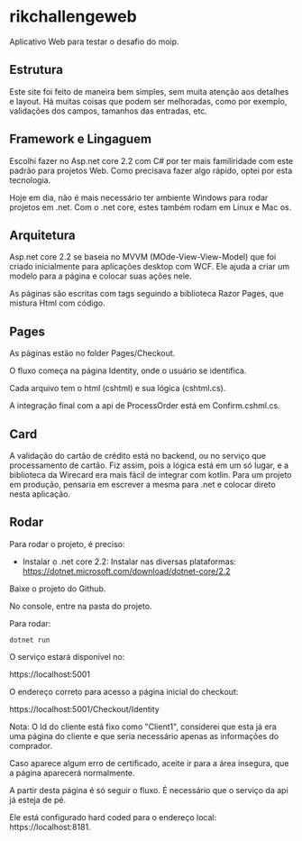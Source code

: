 # rikchallengeweb

Aplicativo Web para testar o desafio do moip.

## Estrutura

Este site foi feito de maneira bem simples, sem muita atenção aos detalhes e layout. Há muitas coisas que podem ser melhoradas, como por exemplo, validações dos campos, tamanhos das entradas, etc.

## Framework e Lingaguem

Escolhi fazer no Asp.net core 2.2 com C# por ter mais familiridade com este padrão para projetos Web. Como precisava fazer algo rápido, optei por esta tecnologia.

Hoje em dia, não é mais necessário ter ambiente Windows para rodar projetos em .net. Com o .net core, estes também rodam em Linux e Mac os.

## Arquitetura

Asp.net core 2.2 se baseia no MVVM (MOde-View-View-Model) que foi criado inicialmente para aplicações desktop com WCF. Ele ajuda a criar um modelo para a página e colocar suas ações nele.

As páginas são escritas com tags seguindo a biblioteca Razor Pages, que mistura Html com código.

## Pages

As páginas estão no folder Pages/Checkout.

O fluxo começa na página Identity, onde o usuário se identifica. 

Cada arquivo tem o html (cshtml) e sua lógica (cshtml.cs).

A integração final com a api de ProcessOrder está em Confirm.cshml.cs.

## Card

A validação do cartão de crédito está no backend, ou no serviço que processamento de cartão. Fiz assim, pois a lógica está em um só lugar, e a biblioteca da Wirecard era mais fácil de integrar com kotlin.
Para um projeto em produção, pensaria em escrever a mesma para .net e colocar direto nesta aplicação.

## Rodar

Para rodar o projeto, é preciso:

- Instalar o .net core 2.2:
Instalar nas diversas plataformas: https://dotnet.microsoft.com/download/dotnet-core/2.2

Baixe o projeto do Github.

No console, entre na pasta do projeto.

Para rodar:

```
dotnet run
```

O serviço estará disponível no:

https://localhost:5001

O endereço correto para acesso a página inicial do checkout:

https://localhost:5001/Checkout/Identity

Nota: O Id do cliente está fixo como "Client1", considerei que esta já era uma página do cliente e que seria necessário apenas as informações do comprador.

Caso aparece algum erro de certificado, aceite ir para a área insegura, que a página aparecerá normalmente.

A partir desta página é só seguir o fluxo. É necessário que o serviço da api já esteja de pé.

Ele está configurado hard coded para o endereço local: https://localhost:8181.